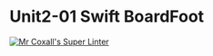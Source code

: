 # Unit2-01 Swift BoardFoot

[![Mr Coxall's Super Linter](https://github.com/ICS4U-Programming-TamerZ/Unit2-01-Swift-BoardFoot/workflows/Mr%20Coxall's%20Super%20Linter/badge.svg)](https://github.com/ICS4U-Programming-TamerZ/Unit2-01-Swift-BoardFoot/actions/)
